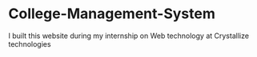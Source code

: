 # College-Management-System
I built this website during my internship on Web technology at Crystallize technologies
